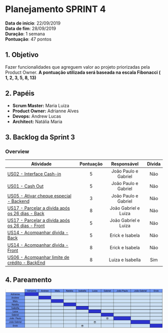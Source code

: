 # Planejamento SPRINT 4

**Data de início**: 22/09/2019 <br/>
**Data de fim**: 28/09/2019 <br/>
**Duração**: 1 semana <br/>
**Pontuação**: 47 pontos 

## 1. Objetivo

Fazer funcionalidades que agreguem valor ao projeto priorizadas pela Product Owner. **A pontuação utilizada será baseada na escala Fibonacci ( 1, 2, 3, 5, 8, 13)**


## 2. Papéis 

* **Scrum Master:** Maria Luiza
* **Product Owner:** Adrianne Alves
* **Devops:** Andrew Lucas
* **Architect:** Natália Maria


## 3. Backlog da Sprint 3

### Overview
| Atividade | Pontuação | Responsável | Dívida |
| -------- | :----: | :----: | :----: |
| [US02 - Interface Cash-in](https://github.com/fga-eps-mds/2019.2-Grupo2/issues/40) | 5 | João Paulo e Gabriel | Não|
|[US01 - Cash Out](https://github.com/fga-eps-mds/2019.2-Grupo2/issues/41) | 5 | João Paulo e Gabriel |Não |
| [US05 - Ativar cheque especial - Backend](https://github.com/fga-eps-mds/2019.2-Grupo2/issues/42)| 3 | João Paulo e Gabriel  |Não|
| [US17 - Parcelar a dívida após os 26 dias - Back](https://github.com/fga-eps-mds/2019.2-Grupo2/issues/43)| 8 |  João Gabriel e Luiza |Não|
| [US17 - Parcelar a dívida após os 26 dias - Front](https://github.com/fga-eps-mds/2019.2-Grupo2/issues/44)| 5 |  João Gabriel e Luiza |Não|
| [US14 - Acompanhar dívida - Back](https://github.com/fga-eps-mds/2019.2-Grupo2/issues/45)| 5 |  Erick e Isabela |Não|
| [US14 - Acompanhar dívida - Front](https://github.com/fga-eps-mds/2019.2-Grupo2/issues/46)| 8 |  Erick e Isabela |Não|
| [US06 - Acompanhar limite de crédito - BackEnd](https://github.com/fga-eps-mds/2019.2-Grupo2/issues/33) | 8 | Luiza e Isabella |Sim |


## 4. Pareamento
![](../../images/metrics_agile/pareamento_sprint4.png)
